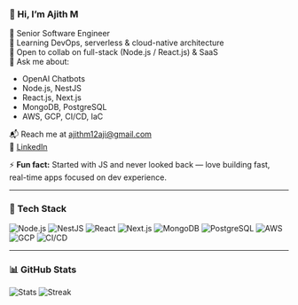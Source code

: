 
### 👋 Hi, I’m Ajith M

🚀 Senior Software Engineer  
🌱 Learning DevOps, serverless & cloud-native architecture  
🤝 Open to collab on full-stack (Node.js / React.js) & SaaS  
🧠 Ask me about:
- OpenAI Chatbots
- Node.js, NestJS
- React.js, Next.js
- MongoDB, PostgreSQL
- AWS, GCP, CI/CD, IaC

📬 Reach me at [ajithm12aji@gmail.com](mailto:ajithm12aji@gmail.com)  
🔗 [LinkedIn](https://www.linkedin.com/in/ajith-m-480a42236)

⚡ **Fun fact:** Started with JS and never looked back — love building fast, real-time apps focused on dev experience.

---

### 🔧 Tech Stack

![Node.js](https://img.shields.io/badge/Node.js-339933?logo=node.js&logoColor=white)
![NestJS](https://img.shields.io/badge/NestJS-E0234E?logo=nestjs&logoColor=white)
![React](https://img.shields.io/badge/React-61DAFB?logo=react&logoColor=black)
![Next.js](https://img.shields.io/badge/Next.js-000000?logo=next.js&logoColor=white)
![MongoDB](https://img.shields.io/badge/MongoDB-47A248?logo=mongodb&logoColor=white)
![PostgreSQL](https://img.shields.io/badge/PostgreSQL-336791?logo=postgresql&logoColor=white)
![AWS](https://img.shields.io/badge/AWS-232F3E?logo=amazon-aws&logoColor=white)
![GCP](https://img.shields.io/badge/GCP-4285F4?logo=google-cloud&logoColor=white)
![CI/CD](https://img.shields.io/badge/CI/CD-007ACC?logo=azure-devops&logoColor=white)

---

### 📊 GitHub Stats

![Stats](https://github-readme-stats.vercel.app/api?username=ajithm12aji&show_icons=true&theme=radical)
![Streak](https://streak-stats.demolab.com/?user=ajithm12aji&theme=radical)

